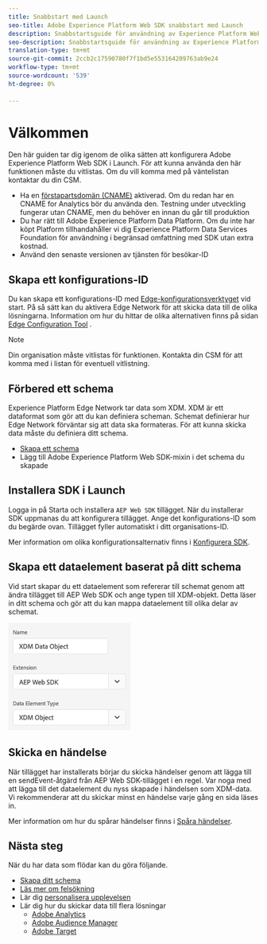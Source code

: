 ```yaml
---
title: Snabbstart med Launch
seo-title: Adobe Experience Platform Web SDK snabbstart med Launch
description: Snabbstartsguide för användning av Experience Platform Web SDK-tillägget för att samla in data
seo-description: Snabbstartsguide för användning av Experience Platform Web SDK-tillägget för att samla in data
translation-type: tm+mt
source-git-commit: 2ccb2c17590780f7f1bd5e553164209763ab9e24
workflow-type: tm+mt
source-wordcount: '539'
ht-degree: 0%

---
```



# Välkommen

Den här guiden tar dig igenom de olika sätten att konfigurera Adobe Experience Platform Web SDK i Launch. För att kunna använda den här funktionen måste du vitlistas. Om du vill komma med på väntelistan kontaktar du din CSM.

- Ha en [förstapartsdomän (CNAME)](https://docs.adobe.com/content/help/en/core-services/interface/ec-cookies/cookies-first-party.html) aktiverad. Om du redan har en CNAME for Analytics bör du använda den. Testning under utveckling fungerar utan CNAME, men du behöver en innan du går till produktion
- Du har rätt till Adobe Experience Platform Data Platform. Om du inte har köpt Platform tillhandahåller vi dig Experience Platform Data Services Foundation för användning i begränsad omfattning med SDK utan extra kostnad.
- Använd den senaste versionen av tjänsten för besökar-ID

## Skapa ett konfigurations-ID

Du kan skapa ett konfigurations-ID med [Edge-konfigurationsverktyget](../fundamentals/edge-configuration.md) vid start. På så sätt kan du aktivera Edge Network för att skicka data till de olika lösningarna. Information om hur du hittar de olika alternativen finns på sidan [Edge Configuration Tool](../fundamentals/edge-configuration.md) .

>[!NOTE]
>
>Din organisation måste vitlistas för funktionen. Kontakta din CSM för att komma med i listan för eventuell vitlistning.

## Förbered ett schema

Experience Platform Edge Network tar data som XDM. XDM är ett dataformat som gör att du kan definiera scheman. Schemat definierar hur Edge Network förväntar sig att data ska formateras. För att kunna skicka data måste du definiera ditt schema.

- [Skapa ett schema](../../xdm/tutorials/create-schema-ui.md)
- Lägg till Adobe Experience Platform Web SDK-mixin i det schema du skapade

## Installera SDK i Launch

Logga in på Starta och installera `AEP Web SDK` tillägget. När du installerar SDK uppmanas du att konfigurera tillägget. Ange det konfigurations-ID som du begärde ovan. Tillägget fyller automatiskt i ditt organisations-ID.

Mer information om olika konfigurationsalternativ finns i [Konfigurera SDK](../fundamentals/configuring-the-sdk.md).

## Skapa ett dataelement baserat på ditt schema

Vid start skapar du ett dataelement som refererar till schemat genom att ändra tillägget till AEP Web SDK och ange typen till XDM-objekt. Detta läser in ditt schema och gör att du kan mappa dataelement till olika delar av schemat.

![Datumelement i start](../../assets/edge_data_element.png)

## Skicka en händelse

När tillägget har installerats börjar du skicka händelser genom att lägga till en sendEvent-åtgärd från AEP Web SDK-tillägget i en regel. Var noga med att lägga till det dataelement du nyss skapade i händelsen som XDM-data. Vi rekommenderar att du skickar minst en händelse varje gång en sida läses in.

Mer information om hur du spårar händelser finns i [Spåra händelser](../fundamentals/tracking-events.md).

## Nästa steg

När du har data som flödar kan du göra följande.

- [Skapa ditt schema](https://docs.adobe.com/content/help/en/experience-platform/xdm/schema/composition.html)
- [Läs mer om felsökning](../fundamentals/debugging.md)
- Lär dig [personalisera upplevelsen](../fundamentals/rendering-personalization-content.md)
- Lär dig hur du skickar data till flera lösningar
   - [Adobe Analytics](../solution-specific/analytics/analytics-overview.md)
   - [Adobe Audience Manager](../solution-specific/audience-manager/audience-manager-overview.md)
   - [Adobe Target](../solution-specific/target/target-overview.md)
